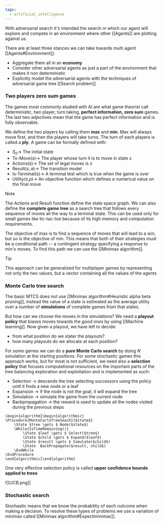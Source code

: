 ```yaml
---
tags:
  - artificial_intelligence
---
```

With adversarial search it's intended the search in which our agent will explore and compete in an environment where other [[Agents]] are plotting against us.

There are at least three stances we can take towards multi agent [[Agents#Environment]]:
- Aggregate them all in an **economy**
- Consider other adversarial agents as just a part of the environment that makes it non deterministic
- Explicitly model the adversarial agents with the techniques of adversarial game tree [[Search problem]]
### Two players zero sum games

The games most commonly studied with AI are what game theorist call deterministic, two player, turn taking, **perfect information, zero sum** games. The last two adjectives mean that the game has perfect information and is fully observable.

We define the two players by calling them **max** and **min**. Max will always move first, and then the players will take turns. The turn of each players is called a **ply**. A game can be formally defined with:
- $S_{0}\to$ The initial state
- $\text{To-Move}(s) \to$ The player whose turn it is to move in state $s$
- $\text{Actions}(s) \to$ The set of legal moves is $s$ 
- $\text{Result}(s, a)\to$ The transition model
- $\text{Is-Terminal(s)}\to$ A terminal test which is true when the game is over
- $\text{Utility(s,p)}\to$ An objective function which defines a numerical value on the final move

>[!note]
>The $\text{Actions}$ and $\text{Result}$ function define the state space graph. We can also define the **complete game tree** as a search tree that follows every sequence of moves all the way to a terminal state. This can be used only for small games like tic-tac-toe because of its high memory and computation requirements.

The objective of max is to find a sequence of moves that will lead to a win, but so is the objective of min. This means that both of their strategies must be a conditional path -- a contingent strategy specifying a response to min's moves. To find this path we can use the [[Minimax algorithm]].

>[!tip]
>This approach can be generalized for multiplayer games by representing not only the two values, but a vector containing all the values of the agents
### Monte Carlo tree search

The basic MTCS does not use [[Minimax algorithm#Heuristic alpha beta pruning]], instead the value of a state is estimated as the average utility over a number of **simulations** of complete games from that states.

But how can we choose the moves in the simulations? We need a **playout policy** that biases moves towards the *good ones* by using [[Machine learning]]. Now given a playout, we have left to decide:
- from what position do we stater the playouts?
- how many playouts do we allocate at each position?

For some games we can do a **pure Monte Carlo search** by doing $N$ simulation at the starting positions. For some stochastic games this approach works, but for most is not sufficient, we need also a **selection policy** that focuses computational resources on the important parts of the tree balancing exploration and exploitation and is implemented as such:
- Selection $\to$ descends the tree selecting successors using the policy until it finds a new node or a leaf
- Expansion $\to$ if the node is not the goal, it will expand the tree
- Simulation $\to$ simulate the game from the current node
- Backpropagation $\to$ the reward is used to update all the nodes visited during the previous steps
```pseudo
\begin{algorithm}\begin{algorithmic}
\Procedure{MonteCarloTreeSeach}{$state$}
	\State $tree \gets $ Node($state$)
	\While{IsTimeRemaining()}
		\State $leaf \gets $ Select($tree$)
		\State $child \gets $ Expand($leaf$)
		\State $result \gets $ Simulate($child$)
		\State  BackPropagate($result, child$)
	\EndWhile
\EndProcedure
\end{algorithmic}\end{algorithm}
```
One very effective selection policy is called **upper confidence bounds applied to trees**

![[UCB.png]]

### Stochastic search

Stochastic means that we know the probability of each outcome when making a decision. To resolve these types of problems we use a variation of minimax called [[Minimax algorithm#Expectiminimax]].
